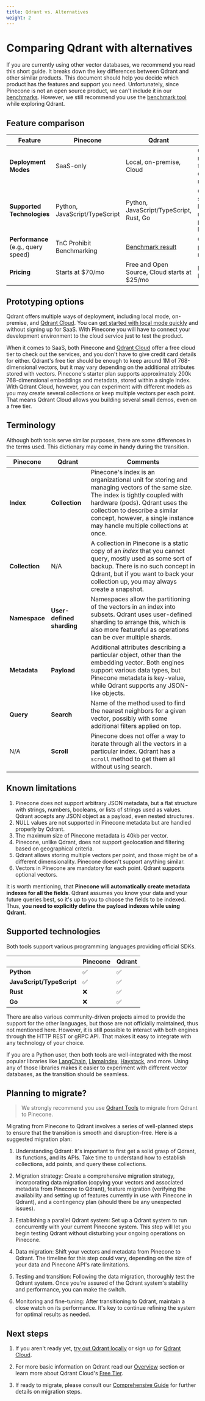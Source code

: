 ```yaml
---
title: Qdrant vs. Alternatives
weight: 2
---
```


# Comparing Qdrant with alternatives

If you are currently using other vector databases, we recommend you read this short guide. It breaks down the key differences between Qdrant and other similar products. This document should help you decide which product has the features and support you need. 
Unfortunately, since Pinecone is not an open source product, we can't include it in our [benchmarks](/benchmarks/). However, we still recommend you use the [benchmark tool](/benchmarks/) while exploring Qdrant. 

## Feature comparison

| Feature                             | Pinecone                      | Qdrant                                       | Comments                                                 |
|-------------------------------------|-------------------------------|----------------------------------------------|----------------------------------------------------------|
| **Deployment Modes**                | SaaS-only                     | Local, on-premise, Cloud                     | Qdrant offers more flexibility in deployment modes       |
| **Supported Technologies**          | Python, JavaScript/TypeScript | Python, JavaScript/TypeScript, Rust, Go      | Qdrant supports a broader range of programming languages |
| **Performance** (e.g., query speed) | TnC Prohibit Benchmarking     | [Benchmark result](/benchmarks/)             | Compare performance metrics                              |
| **Pricing**                         | Starts at $70/mo              | Free and Open Source, Cloud starts at $25/mo | Pricing as of May 2023                                   |

## Prototyping options

Qdrant offers multiple ways of deployment, including local mode, on-premise, and [Qdrant Cloud](https://cloud.qdrant.io/). 
You can [get started with local mode quickly](/documentation/quick-start/) and without signing up for SaaS. With Pinecone you will have to connect your development environment to the cloud service just to test the product. 

When it comes to SaaS, both Pinecone and [Qdrant Cloud](https://cloud.qdrant.io/) offer a free cloud tier to check out the services, and you don't have to give credit card details for either. Qdrant's free tier should be enough to keep around 1M of 768-dimensional vectors, but it may vary depending on the additional attributes stored with vectors. Pinecone's starter plan supports approximately 200k 768-dimensional embeddings and metadata, stored within a single index. With Qdrant Cloud, however, you can experiment with different models as you may create several collections or keep multiple vectors per each point. That means Qdrant Cloud allows you building several small demos, even on a free tier.

## Terminology

Although both tools serve similar purposes, there are some differences in the terms used. This dictionary may come 
in handy during the transition.

| Pinecone       | Qdrant                    | Comments                                                                                                                                                                                                                                                                       |
|----------------|---------------------------|--------------------------------------------------------------------------------------------------------------------------------------------------------------------------------------------------------------------------------------------------------------------------------|
| **Index**      | **Collection**            | Pinecone's index is an organizational unit for storing and managing vectors of the same size. The index is tightly coupled with hardware (pods). Qdrant uses the collection to describe a similar concept, however, a single instance may handle multiple collections at once. |
| **Collection** | N/A                       | A collection in Pinecone is a static copy of an *index* that you cannot query, mostly used as some sort of backup. There is no such concept in Qdrant, but if you want to back your collection up, you may always create a snapshot.                                           |
| **Namespace**  | **User-defined sharding** | Namespaces allow the partitioning of the vectors in an index into subsets. Qdrant uses user-defined sharding to arrange this, which is also more featureful as operations can be over multiple shards.                                                                         |
| **Metadata**   | **Payload**               | Additional attributes describing a particular object, other than the embedding vector. Both engines support various data types, but Pinecone metadata is key-value, while Qdrant supports any JSON-like objects.                                                               |
| **Query**      | **Search**                | Name of the method used to find the nearest neighbors for a given vector, possibly with some additional filters applied on top.                                                                                                                                                |
| N/A            | **Scroll**                | Pinecone does not offer a way to iterate through all the vectors in a particular index. Qdrant has a `scroll` method to get them all without using search.                                                                                                                     |

## Known limitations

1. Pinecone does not support arbitrary JSON metadata, but a flat structure with strings, numbers, booleans, or lists of strings used as values. Qdrant accepts any JSON object as a payload, even nested structures.
2. NULL values are not supported in Pinecone metadata but are handled properly by Qdrant.
3. The maximum size of Pinecone metadata is 40kb per vector. 
4. Pinecone, unlike Qdrant, does not support geolocation and filtering based on geographical criteria.
5. Qdrant allows storing multiple vectors per point, and those might be of a different dimensionality. Pinecone doesn't support anything similar.
6. Vectors in Pinecone are mandatory for each point. Qdrant supports optional vectors.

It is worth mentioning, that **Pinecone will automatically create metadata indexes for all the fields**. Qdrant assumes you know
your data and your future queries best, so it's up to you to choose the fields to be indexed. Thus, **you need to explicitly define the payload indexes while using Qdrant**.

## Supported technologies

Both tools support various programming languages providing official SDKs.

|                           | Pinecone             | Qdrant               |
|---------------------------|----------------------|----------------------|
| **Python**                | ✅                    | ✅                    |
| **JavaScript/TypeScript** | ✅                    | ✅                    |
| **Rust**                  | ❌                    | ✅                    |
| **Go**                    | ❌                    | ✅                    |

There are also various community-driven projects aimed to provide the support for the other languages, but those are not officially 
maintained, thus not mentioned here. However, it is still possible to interact with both engines through the HTTP REST or gRPC API. 
That makes it easy to integrate with any technology of your choice.

If you are a Python user, then both tools are well-integrated with the most popular libraries like [LangChain](../integrations/langchain/), [LlamaIndex](../integrations/llama-index/), [Haystack](../integrations/haystack/), and more. 
Using any of those libraries makes it easier to experiment with different vector databases, as the transition should be seamless.

## Planning to migrate?

> We strongly recommend you use [Qdrant Tools](https://github.com/NirantK/qdrant_tools) to migrate from Qdrant to Pinecone.

Migrating from Pinecone to Qdrant involves a series of well-planned steps to ensure that the transition is smooth and disruption-free. Here is a suggested migration plan:

1. Understanding Qdrant: It's important to first get a solid grasp of Qdrant, its functions, and its APIs. Take time to understand how to establish collections, add points, and query these collections.

2. Migration strategy: Create a comprehensive migration strategy, incorporating data migration (copying your vectors and associated metadata from Pinecone to Qdrant), feature migration (verifying the availability and setting up of features currently in use with Pinecone in Qdrant), and a contingency plan (should there be any unexpected issues).

3. Establishing a parallel Qdrant system: Set up a Qdrant system to run concurrently with your current Pinecone system. This step will let you begin testing Qdrant without disturbing your ongoing operations on Pinecone.

4. Data migration: Shift your vectors and metadata from Pinecone to Qdrant. The timeline for this step could vary, depending on the size of your data and Pinecone API's rate limitations.

5. Testing and transition: Following the data migration, thoroughly test the Qdrant system. Once you're assured of the Qdrant system's stability and performance, you can make the switch.

6. Monitoring and fine-tuning: After transitioning to Qdrant, maintain a close watch on its performance. It's key to continue refining the system for optimal results as needed.

## Next steps

1. If you aren't ready yet, [try out Qdrant locally](/documentation/quick-start/) or sign up for [Qdrant Cloud](https://cloud.qdrant.io/).

2. For more basic information on Qdrant read our [Overview](overview/) section or learn more about Qdrant Cloud's [Free Tier](documentation/cloud/).

3. If ready to migrate, please consult our [Comprehensive Guide](https://github.com/NirantK/qdrant_tools) for further details on migration steps.
